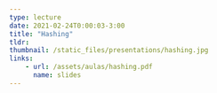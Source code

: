 ```yaml
---
type: lecture
date: 2021-02-24T0:00:03-3:00
title: "Hashing"
tldr: 
thumbnail: /static_files/presentations/hashing.jpg
links: 
    - url: /assets/aulas/hashing.pdf
      name: slides
---
```

